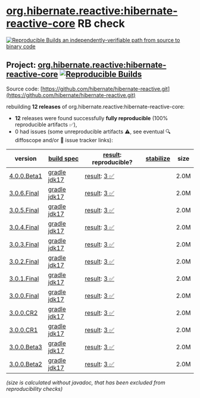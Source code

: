 [org.hibernate.reactive:hibernate-reactive-core](https://central.sonatype.com/artifact/org.hibernate.reactive/hibernate-reactive-core/versions) RB check
=======

[![Reproducible Builds](https://reproducible-builds.org/images/logos/rb.svg) an independently-verifiable path from source to binary code](https://reproducible-builds.org/)

## Project: [org.hibernate.reactive:hibernate-reactive-core](https://central.sonatype.com/artifact/org.hibernate.reactive/hibernate-reactive-core/versions) [![Reproducible Builds](https://img.shields.io/endpoint?url=https://raw.githubusercontent.com/jvm-repo-rebuild/reproducible-central/master/content/org/hibernate/reactive/hibernate-reactive/badge.json)](https://github.com/jvm-repo-rebuild/reproducible-central/blob/master/content/org/hibernate/reactive/hibernate-reactive/README.md)

Source code: [https://github.com/hibernate/hibernate-reactive.git](https://github.com/hibernate/hibernate-reactive.git)

rebuilding **12 releases** of org.hibernate.reactive:hibernate-reactive-core:
- **12** releases were found successfully **fully reproducible** (100% reproducible artifacts :white_check_mark:),
- 0 had issues (some unreproducible artifacts :warning:, see eventual :mag: diffoscope and/or :memo: issue tracker links):

| version | [build spec](/BUILDSPEC.md) | [result](https://reproducible-builds.org/docs/jvm/): reproducible? | [stabilize](https://github.com/google/oss-rebuild/blob/main/cmd/stabilize/README.md) | size |
| -- | --------- | ------ | ------ | -- |
| [4.0.0.Beta1](https://central.sonatype.com/artifact/org.hibernate.reactive/hibernate-reactive-core/4.0.0.Beta1/pom) | [gradle jdk17](hibernate-reactive-4.0.0.Beta1.buildspec) | [result](hibernate-reactive-core-4.0.0.Beta1.buildinfo): [3 :white_check_mark: ](hibernate-reactive-core-4.0.0.Beta1.buildcompare) | | 2.0M |
| [3.0.6.Final](https://central.sonatype.com/artifact/org.hibernate.reactive/hibernate-reactive-core/3.0.6.Final/pom) | [gradle jdk17](hibernate-reactive-3.0.6.Final.buildspec) | [result](hibernate-reactive-core-3.0.6.Final.buildinfo): [3 :white_check_mark: ](hibernate-reactive-core-3.0.6.Final.buildcompare) | | 2.0M |
| [3.0.5.Final](https://central.sonatype.com/artifact/org.hibernate.reactive/hibernate-reactive-core/3.0.5.Final/pom) | [gradle jdk17](hibernate-reactive-3.0.5.Final.buildspec) | [result](hibernate-reactive-core-3.0.5.Final.buildinfo): [3 :white_check_mark: ](hibernate-reactive-core-3.0.5.Final.buildcompare) | | 2.0M |
| [3.0.4.Final](https://central.sonatype.com/artifact/org.hibernate.reactive/hibernate-reactive-core/3.0.4.Final/pom) | [gradle jdk17](hibernate-reactive-3.0.4.Final.buildspec) | [result](hibernate-reactive-core-3.0.4.Final.buildinfo): [3 :white_check_mark: ](hibernate-reactive-core-3.0.4.Final.buildcompare) | | 2.0M |
| [3.0.3.Final](https://central.sonatype.com/artifact/org.hibernate.reactive/hibernate-reactive-core/3.0.3.Final/pom) | [gradle jdk17](hibernate-reactive-3.0.3.Final.buildspec) | [result](hibernate-reactive-core-3.0.3.Final.buildinfo): [3 :white_check_mark: ](hibernate-reactive-core-3.0.3.Final.buildcompare) | | 2.0M |
| [3.0.2.Final](https://central.sonatype.com/artifact/org.hibernate.reactive/hibernate-reactive-core/3.0.2.Final/pom) | [gradle jdk17](hibernate-reactive-3.0.2.Final.buildspec) | [result](hibernate-reactive-core-3.0.2.Final.buildinfo): [3 :white_check_mark: ](hibernate-reactive-core-3.0.2.Final.buildcompare) | | 2.0M |
| [3.0.1.Final](https://central.sonatype.com/artifact/org.hibernate.reactive/hibernate-reactive-core/3.0.1.Final/pom) | [gradle jdk17](hibernate-reactive-3.0.1.Final.buildspec) | [result](hibernate-reactive-core-3.0.1.Final.buildinfo): [3 :white_check_mark: ](hibernate-reactive-core-3.0.1.Final.buildcompare) | | 2.0M |
| [3.0.0.Final](https://central.sonatype.com/artifact/org.hibernate.reactive/hibernate-reactive-core/3.0.0.Final/pom) | [gradle jdk17](hibernate-reactive-3.0.0.Final.buildspec) | [result](hibernate-reactive-core-3.0.0.Final.buildinfo): [3 :white_check_mark: ](hibernate-reactive-core-3.0.0.Final.buildcompare) | | 2.0M |
| [3.0.0.CR2](https://central.sonatype.com/artifact/org.hibernate.reactive/hibernate-reactive-core/3.0.0.CR2/pom) | [gradle jdk17](hibernate-reactive-3.0.0.CR2.buildspec) | [result](hibernate-reactive-core-3.0.0.CR2.buildinfo): [3 :white_check_mark: ](hibernate-reactive-core-3.0.0.CR2.buildcompare) | | 2.0M |
| [3.0.0.CR1](https://central.sonatype.com/artifact/org.hibernate.reactive/hibernate-reactive-core/3.0.0.CR1/pom) | [gradle jdk17](hibernate-reactive-3.0.0.CR1.buildspec) | [result](hibernate-reactive-core-3.0.0.CR1.buildinfo): [3 :white_check_mark: ](hibernate-reactive-core-3.0.0.CR1.buildcompare) | | 2.0M |
| [3.0.0.Beta3](https://central.sonatype.com/artifact/org.hibernate.reactive/hibernate-reactive-core/3.0.0.Beta3/pom) | [gradle jdk17](hibernate-reactive-3.0.0.Beta3.buildspec) | [result](hibernate-reactive-core-3.0.0.Beta3.buildinfo): [3 :white_check_mark: ](hibernate-reactive-core-3.0.0.Beta3.buildcompare) | | 2.0M |
| [3.0.0.Beta2](https://central.sonatype.com/artifact/org.hibernate.reactive/hibernate-reactive-core/3.0.0.Beta2/pom) | [gradle jdk17](hibernate-reactive-3.0.0.Beta2.buildspec) | [result](hibernate-reactive-3.0.0.Beta2.buildinfo): [3 :white_check_mark: ](hibernate-reactive-3.0.0.Beta2.buildcompare) | | 2.0M |

<i>(size is calculated without javadoc, that has been excluded from reproducibility checks)</i>
